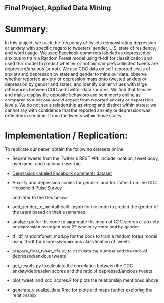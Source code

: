 ## Final Project, Applied Data Mining

# Summary:

In this project, we track the frequency of tweets demonstrating depression or anxiety with specific regard to tweeters’ gender, U.S. state of residency, and word usage. We used  Facebook comments labeled as depressed or anxious to train a Random Forest model using tf-idf for classification and used that model to predict whether or not our sample’s collected tweets are depressed/anxious (or not). We use CDC data on self-reported levels of anxiety and depression by state and gender to mine our data, observe whether reported anxiety or depression maps onto tweeted anxiety or depression by gender and states, and identify outlier values with large differences between CDC and Twitter data sources. We find that females and males display the opposite behaviors and sentiments online as compared to what one would expect from reported anxiety or depression levels. We do not see a relationship as strong and distinct within states; we cannot say with confidence that the reported anxiety or depression was reflected in sentiment from the tweets within those states.

# Implementation / Replication:

To replicate our paper, obtain the following datasets online:
 
- Recent tweets from the Twitter's REST API: include location, tweet body, username, and (optional) user bio
- [Depression-labeled Facebook comments dataset](https://www.ncbi.nlm.nih.gov/pmc/articles/PMC6111060/)
- Anxiety and depression scores for genders and for states from the CDC Household Pulse Survey  



    and refer to the files below: 
- add_gender_to_mentalhealth.ipynb for the code to predict the gender of the users based on their usernames
- analyze.py for the code to aggregate the mean of CDC scores of anxiety or depression averaged over 27 weeks by state and by gender
- tf_idf_randomforest_mod.py for the code to train a random forest model using tf-idf for depressive/anxious classification of tweets
- prepare_final_tweet_dfs.py to calculate the number and the ratio of depressed/anxious tweets 
- get_results.py to calculate the correlation between the CDC anxiety/depression scores and the ratio of depressed/anxious tweets
- plot_tweet_and_cdc_scores.R for plots the relationship mentioned above
- generate_visualize_data.Rmd for plots and maps further exploring the relationship 
